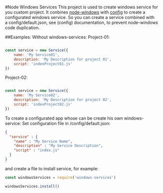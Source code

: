 #Node Windows Services
This project is used to create windows service for you custom project.
It conbines [node-windows](https://github.com/coreybutler/node-windows) with [config](https://github.com/lorenwest/node-config) to create a configurated windows service.
So you can create a service combined with a config/default.json, see (config) documentation, to prevent node-windows code duplication.

##Examples:
Without windows-services:
Project-01:
```javascript

const service = new Service({
    name: 'My Service01',
    description: 'My Description for project 01',
    script: 'indexProject01.js'
})
```
Project-02:
```javascript

const service = new Service({
    name: 'My Service02',
    description: 'My Description for project 02',
    script: 'indexProject02.js'
})
```
To create a configurated app whose can be create his own windows-service:
Set configuration file in <project-dir>/config/default.json:
```json
{
  "service" : {
    "name" : "My Service Name",
    "description" : "My Service Description",
    "script" : "index.js"
  }
}
```
and create a file to install service, for example:
```javascript
const windowsServices = require('windows-services')

windowsServices.install()
```

